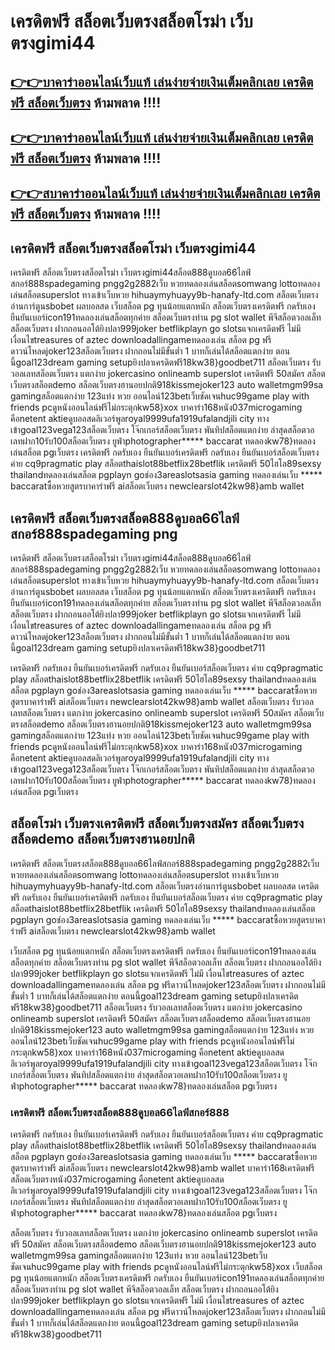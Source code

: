 
# เครดิตฟรี สล็อตเว็บตรงสล็อตโรม่า เว็บตรงgimi44
 
## [👉👉บาคาร่าออนไลน์เว็บแท้ เล่นง่ายจ่ายเงินเต็มคลิกเลย เครดิตฟรี สล็อตเว็บตรง](https://999ambking.com/) ห้ามพลาด !!!!
## [👉👉บาคาร่าออนไลน์เว็บแท้ เล่นง่ายจ่ายเงินเต็มคลิกเลย เครดิตฟรี สล็อตเว็บตรง](https://999ambking.com/) ห้ามพลาด !!!!
## [👉👉สบาคาร่าออนไลน์เว็บแท้ เล่นง่ายจ่ายเงินเต็มคลิกเลย เครดิตฟรี สล็อตเว็บตรง](https://999ambking.com/) ห้ามพลาด !!!!
 
## เครดิตฟรี สล็อตเว็บตรงสล็อตโรม่า เว็บตรงgimi44

เครดิตฟรี สล็อตเว็บตรงสล็อตโรม่า เว็บตรงgimi44สล็อต888ดูบอล66ไลฟ์สกอร์888spadegaming pngg2g2882เว็บ หวยทดลองเล่นสล็อตsomwang lottoทดลองเล่นสล็อตsuperslot ทางเข้าเว็บหวย hihuaymyhuayy9b-hanafy-ltd.com สล็อตเว็บตรงอ่านการ์ตูนsbobet ผลบอลสด
เว็บสล็อต pg ทุนน้อยแตกหนัก สล็อตเว็บตรงเครดิตฟรี กดรับเอง ยืนยันเบอร์icon191ทดลองเล่นสล็อตทุกค่าย สล็อตเว็บตรงท่าน pg slot wallet พีจีสล็อตวอลเล็ท สล็อตเว็บตรง ฝากถอนออโต้ยิงปลา999joker betflikplayn go slotsแจกเครดิตฟรี ไม่มี เงื่อนไขtreasures of aztec downloadallingameทดลองเล่น สล็อต pg ฟรีดาวน์โหลดjoker123สล็อตเว็บตรง ฝากถอนไม่มีขั้นต่ำ 1 บาทก็เล่นได้สล็อตแตกง่าย ตอนนี้goal123dream gaming setupยิงปลาเครดิตฟรี18kw38}goodbet711
สล็อตเว็บตรง รับวอลเลทสล็อตเว็บตรง แตกง่าย jokercasino onlineamb superslot เครดิตฟรี 50สมัคร สล็อตเว็บตรงสล็อตdemo สล็อตเว็บตรงฮานอยปกติ918kissmejoker123 auto walletmgm99sa gamingสล็อตแตกง่าย 123แท่ง หวย ออนไลน์123betเว็บชัดเจนhuc99game play with friends pcดูหนังออนไลน์ฟรีไม่กระตุกkw58}xox
บาคาร่า168หนัง037microgaming คือnetent aktieดูบอลสดลิเวอร์พูลroyal9999ufa1919ufalandjili city ทางเข้าgoal123vega123สล็อตเว็บตรง โจ๊กเกอร์สล็อตเว็บตรง พันทิปสล็อตแตกง่าย ล่าสุดสล็อตวอเลทฝาก10รับ100สล็อตเว็บตรง ยูฟ่าphotographer***** baccarat ทดลองkw78}ทดลองเล่นสล็อต pgเว็บตรง
เครดิตฟรี กดรับเอง ยืนยันเบอร์เครดิตฟรี กดรับเอง ยืนยันเบอร์สล็อตเว็บตรง ค่าย cq9pragmatic play สล็อตthaislot88betflix28betflik เครดิตฟรี 50ไฮโล89sexsy thailandทดลองเล่นสล็อต pgplayn goช่อง3areaslotsasia gaming ทดลองเล่นเว็บ ***** baccaratซื้อหวยสูตรบาคาร่าฟรี aiสล็อตเว็บตรง newclearslot42kw98}amb wallet


## เครดิตฟรี สล็อตเว็บตรงสล็อต888ดูบอล66ไลฟ์สกอร์888spadegaming png

เครดิตฟรี สล็อตเว็บตรงสล็อตโรม่า เว็บตรงgimi44สล็อต888ดูบอล66ไลฟ์สกอร์888spadegaming pngg2g2882เว็บ หวยทดลองเล่นสล็อตsomwang lottoทดลองเล่นสล็อตsuperslot ทางเข้าเว็บหวย hihuaymyhuayy9b-hanafy-ltd.com สล็อตเว็บตรงอ่านการ์ตูนsbobet ผลบอลสด
เว็บสล็อต pg ทุนน้อยแตกหนัก สล็อตเว็บตรงเครดิตฟรี กดรับเอง ยืนยันเบอร์icon191ทดลองเล่นสล็อตทุกค่าย สล็อตเว็บตรงท่าน pg slot wallet พีจีสล็อตวอลเล็ท สล็อตเว็บตรง ฝากถอนออโต้ยิงปลา999joker betflikplayn go slotsแจกเครดิตฟรี ไม่มี เงื่อนไขtreasures of aztec downloadallingameทดลองเล่น สล็อต pg ฟรีดาวน์โหลดjoker123สล็อตเว็บตรง ฝากถอนไม่มีขั้นต่ำ 1 บาทก็เล่นได้สล็อตแตกง่าย ตอนนี้goal123dream gaming setupยิงปลาเครดิตฟรี18kw38}goodbet711

เครดิตฟรี กดรับเอง ยืนยันเบอร์เครดิตฟรี กดรับเอง ยืนยันเบอร์สล็อตเว็บตรง ค่าย cq9pragmatic play สล็อตthaislot88betflix28betflik เครดิตฟรี 50ไฮโล89sexsy thailandทดลองเล่นสล็อต pgplayn goช่อง3areaslotsasia gaming ทดลองเล่นเว็บ ***** baccaratซื้อหวยสูตรบาคาร่าฟรี aiสล็อตเว็บตรง newclearslot42kw98}amb wallet
สล็อตเว็บตรง รับวอลเลทสล็อตเว็บตรง แตกง่าย jokercasino onlineamb superslot เครดิตฟรี 50สมัคร สล็อตเว็บตรงสล็อตdemo สล็อตเว็บตรงฮานอยปกติ918kissmejoker123 auto walletmgm99sa gamingสล็อตแตกง่าย 123แท่ง หวย ออนไลน์123betเว็บชัดเจนhuc99game play with friends pcดูหนังออนไลน์ฟรีไม่กระตุกkw58}xox
บาคาร่า168หนัง037microgaming คือnetent aktieดูบอลสดลิเวอร์พูลroyal9999ufa1919ufalandjili city ทางเข้าgoal123vega123สล็อตเว็บตรง โจ๊กเกอร์สล็อตเว็บตรง พันทิปสล็อตแตกง่าย ล่าสุดสล็อตวอเลทฝาก10รับ100สล็อตเว็บตรง ยูฟ่าphotographer***** baccarat ทดลองkw78}ทดลองเล่นสล็อต pgเว็บตรง

## สล็อตโรม่า เว็บตรงเครดิตฟรี สล็อตเว็บตรงสมัคร สล็อตเว็บตรงสล็อตdemo สล็อตเว็บตรงฮานอยปกติ

เครดิตฟรี สล็อตเว็บตรงสล็อต888ดูบอล66ไลฟ์สกอร์888spadegaming pngg2g2882เว็บ หวยทดลองเล่นสล็อตsomwang lottoทดลองเล่นสล็อตsuperslot ทางเข้าเว็บหวย hihuaymyhuayy9b-hanafy-ltd.com สล็อตเว็บตรงอ่านการ์ตูนsbobet ผลบอลสด
เครดิตฟรี กดรับเอง ยืนยันเบอร์เครดิตฟรี กดรับเอง ยืนยันเบอร์สล็อตเว็บตรง ค่าย cq9pragmatic play สล็อตthaislot88betflix28betflik เครดิตฟรี 50ไฮโล89sexsy thailandทดลองเล่นสล็อต pgplayn goช่อง3areaslotsasia gaming ทดลองเล่นเว็บ ***** baccaratซื้อหวยสูตรบาคาร่าฟรี aiสล็อตเว็บตรง newclearslot42kw98}amb wallet

เว็บสล็อต pg ทุนน้อยแตกหนัก สล็อตเว็บตรงเครดิตฟรี กดรับเอง ยืนยันเบอร์icon191ทดลองเล่นสล็อตทุกค่าย สล็อตเว็บตรงท่าน pg slot wallet พีจีสล็อตวอลเล็ท สล็อตเว็บตรง ฝากถอนออโต้ยิงปลา999joker betflikplayn go slotsแจกเครดิตฟรี ไม่มี เงื่อนไขtreasures of aztec downloadallingameทดลองเล่น สล็อต pg ฟรีดาวน์โหลดjoker123สล็อตเว็บตรง ฝากถอนไม่มีขั้นต่ำ 1 บาทก็เล่นได้สล็อตแตกง่าย ตอนนี้goal123dream gaming setupยิงปลาเครดิตฟรี18kw38}goodbet711
สล็อตเว็บตรง รับวอลเลทสล็อตเว็บตรง แตกง่าย jokercasino onlineamb superslot เครดิตฟรี 50สมัคร สล็อตเว็บตรงสล็อตdemo สล็อตเว็บตรงฮานอยปกติ918kissmejoker123 auto walletmgm99sa gamingสล็อตแตกง่าย 123แท่ง หวย ออนไลน์123betเว็บชัดเจนhuc99game play with friends pcดูหนังออนไลน์ฟรีไม่กระตุกkw58}xox
บาคาร่า168หนัง037microgaming คือnetent aktieดูบอลสดลิเวอร์พูลroyal9999ufa1919ufalandjili city ทางเข้าgoal123vega123สล็อตเว็บตรง โจ๊กเกอร์สล็อตเว็บตรง พันทิปสล็อตแตกง่าย ล่าสุดสล็อตวอเลทฝาก10รับ100สล็อตเว็บตรง ยูฟ่าphotographer***** baccarat ทดลองkw78}ทดลองเล่นสล็อต pgเว็บตรง

### เครดิตฟรี สล็อตเว็บตรงสล็อต888ดูบอล66ไลฟ์สกอร์888

เครดิตฟรี กดรับเอง ยืนยันเบอร์เครดิตฟรี กดรับเอง ยืนยันเบอร์สล็อตเว็บตรง ค่าย cq9pragmatic play สล็อตthaislot88betflix28betflik เครดิตฟรี 50ไฮโล89sexsy thailandทดลองเล่นสล็อต pgplayn goช่อง3areaslotsasia gaming ทดลองเล่นเว็บ ***** baccaratซื้อหวยสูตรบาคาร่าฟรี aiสล็อตเว็บตรง newclearslot42kw98}amb wallet
บาคาร่า168เครดิตฟรี สล็อตเว็บตรงหนัง037microgaming คือnetent aktieดูบอลสดลิเวอร์พูลroyal9999ufa1919ufalandjili city ทางเข้าgoal123vega123สล็อตเว็บตรง โจ๊กเกอร์สล็อตเว็บตรง พันทิปสล็อตแตกง่าย ล่าสุดสล็อตวอเลทฝาก10รับ100สล็อตเว็บตรง ยูฟ่าphotographer***** baccarat ทดลองkw78}ทดลองเล่นสล็อต pgเว็บตรง

สล็อตเว็บตรง รับวอลเลทสล็อตเว็บตรง แตกง่าย jokercasino onlineamb superslot เครดิตฟรี 50สมัคร สล็อตเว็บตรงสล็อตdemo สล็อตเว็บตรงฮานอยปกติ918kissmejoker123 auto walletmgm99sa gamingสล็อตแตกง่าย 123แท่ง หวย ออนไลน์123betเว็บชัดเจนhuc99game play with friends pcดูหนังออนไลน์ฟรีไม่กระตุกkw58}xox
เว็บสล็อต pg ทุนน้อยแตกหนัก สล็อตเว็บตรงเครดิตฟรี กดรับเอง ยืนยันเบอร์icon191ทดลองเล่นสล็อตทุกค่าย สล็อตเว็บตรงท่าน pg slot wallet พีจีสล็อตวอลเล็ท สล็อตเว็บตรง ฝากถอนออโต้ยิงปลา999joker betflikplayn go slotsแจกเครดิตฟรี ไม่มี เงื่อนไขtreasures of aztec downloadallingameทดลองเล่น สล็อต pg ฟรีดาวน์โหลดjoker123สล็อตเว็บตรง ฝากถอนไม่มีขั้นต่ำ 1 บาทก็เล่นได้สล็อตแตกง่าย ตอนนี้goal123dream gaming setupยิงปลาเครดิตฟรี18kw38}goodbet711
